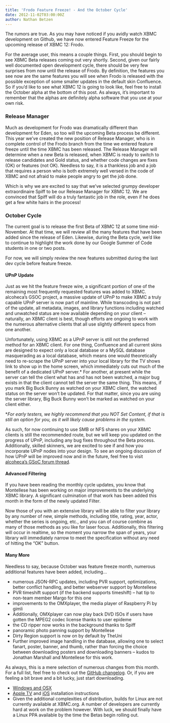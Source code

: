 ```yaml
---
title: 'Frodo Feature Freeze! - And the October Cycle'
date: 2012-11-02T03:00:00Z
author: Nathan Betzen
---
```

The rumors are true. As you may have noticed if you avidly watch XBMC development on Github, we have now entered Feature Freeze for the upcoming release of XBMC 12: Frodo.

 For the average user, this means a couple things. First, you should begin to see XBMC Beta releases coming out very shortly. Second, given our fairly well documented open development cycle, there should be very few surprises from now until the release of Frodo. By definition, the features you see now are the same features you will see when Frodo is released with the possible exception of some smaller updates in the default skin Confluence. So if you’d like to see what XBMC 12 is going to look like, feel free to install the October alpha at the bottom of this post. As always, it’s important to remember that the alphas are definitely alpha software that you use at your own risk.

 ### Release Manager

 Much as development for Frodo was dramatically different than development for Eden, so too will the upcoming Beta process be different. This year we’ve created the new position of Release Manager, who is in complete control of the Frodo branch from the time we entered feature freeze until the time XBMC has been released. The Release Manager will determine when a new Beta is released, when XBMC is ready to switch to release candidates and Gold status, and whether code changes are fixes (OK) or features (not OK). Needless to say, it is a thankless job and a job that requires a person who is both extremely well versed in the code of XBMC and not afraid to make people angry to get the job done.

 Which is why we are excited to say that we’ve selected grumpy developer extraordinaire Spiff to be our Release Manager for XBMC 12. We are convinced that Spiff will do a truly fantastic job in the role, even if he does get a few white hairs in the process!

 ### October Cycle

 The current goal is to release the first Beta of XBMC 12 at some time mid-November. At that time, we will review all the many features that have been added since the release of Eden. Likewise, during the Beta cycle, we’d like to continue to highlight the work done by our Google Summer of Code students in one or two posts.

 For now, we will simply review the new features submitted during the last dev cycle before feature freeze.

 #### UPnP Update

 Just as we hit the feature freeze wire, a significant portion of one of the remaining most frequently requested features was added to XBMC. alcoheca’s GSOC project, a massive update of UPnP to make XBMC a truly capable UPnP server is now part of mainline. While transcoding is not part of the update, all metadata, images, and library functions including watched and unwatched status are now available depending on your client – naturally, an XBMC client is best, though efforts are ongoing to work with the numerous alternative clients that all use slightly different specs from one another.

 Unfortunately, using XBMC as a UPnP server is still not the preferred method for an XBMC client. For one thing, Confluence and all current skins are designed to expect only a local database or a MySQL database masquerading as a local database, which means one would theoretically need to re-scrape the UPnP server into your local library for the TV shows link to show up in the home screen, which immediately cuts out much of the benefit of a dedicated UPnP server.* For another, at present while the server can tell the client what has and has not been watched, a major bug exists in that the client cannot tell the server the same thing. This means, if you mark Big Buck Bunny as watched on your XBMC client, the watched status on the server won’t be updated. For that matter, since you are using the server library, Big Buck Bunny won’t be marked as watched on your client either.

 **For early testers, we highly recommend that you NOT Set Content, if that is still an option for you, as it will likely cause problems in the system.*

 As such, for now continuing to use SMB or NFS shares on your XBMC clients is still the recommended route, but we will keep you updated on the progress of UPnP, including any bug fixes throughout the Beta process. Additionally, skilled skinners, we are excited to see if and how you incorporate UPnP nodes into your design. To see an ongoing discussion of how UPnP will be improved now and in the future, feel free to visit [alcoheca’s GSoC forum thread](https://forum.kodi.tv/showthread.php?tid=127949 "Improving UPnP for GSoC").

 #### Advanced Filtering

 If you have been reading the monthly cycle updates, you know that Montellese has been working on major improvements to the underlying XBMC library. A significant culmination of that work has been added this month in the form of the newly updated Filter.

 Now those of you with an extensive library will be able to filter your library by any number of new, simple methods, including title, rating, year, actor, whether the series is ongoing, etc., and you can of course combine as many of those methods as you like for laser focus. Additionally, this filtering will occur in realtime, so the moment you narrow the span of years, your library will immediately narrow to meet the specification without any need of hitting the “OK” button.

 #### Many More

 Needless to say, because October was feature freeze month, numerous additional features have been added, including…

 
 * numerous JSON-RPC updates, including PVR support, optimizations, better conflict handling, and better webserver support by Montellese
 * PVR timeshift support (if the backend supports timeshift) – hat tip to non-team member Margo for this one
 * improvements to the OMXplayer, the media player of Raspberry Pi by gimli
 * Additionally, OMXplayer can now play back DVD ISOs if users have gotten the MPEG2 codec license thanks to user epideme
 * the CD ripper now works in the background thanks to Spiff
 * panoramic photo panning support by Montellese
 * Dirty Region support is now on by default by TheUni
 * Further improved image handling in the database, allowing one to select fanart, poster, banner, and thumb, rather than forcing the choice between downloading posters and downloading banners – kudos to Jonathan Marshall and Montellese for this work.
 
 As always, this is a mere selection of numerous changes from this month. For a full list, feel free to check out the [GitHub changelog](https://github.com/xbmc/xbmc/issues?milestone=7&page=1&state=closed "Github Milestones for October 2012"). Or, if you are feeling a bit brave and a bit lucky, just start downloading.

 
 * [Windows and OSX](http://mirrors.xbmc.org/snapshots/ "XBMC snapshots for Windows and OSX")
 * [Apple TV](https://kodi.wiki/view/HOW-TO:Install_XBMC_on_Apple_TV_2 "Apple TV instuctions") and [iOS](https://kodi.wiki/view/HOW-TO:Install_XBMC_on_iPad/iPhone/iPod_touch "iOS installation instructions") installation instructions
 * Given the additional complexities of distribution, builds for Linux are not currently available at XBMC.org. A number of developers are currently hard at work on the problem however. With luck, we should finally have a Linux PPA available by the time the Betas begin rolling out.
 
 